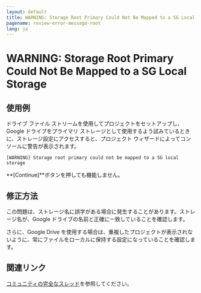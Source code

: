 ```yaml
---
layout: default
title: WARNING: Storage Root Primary Could Not Be Mapped to a SG Local Storage
pagename: review-error-message-root
lang: ja
---
```


# WARNING: Storage Root Primary Could Not Be Mapped to a SG Local Storage

## 使用例

ドライブ ファイル ストリームを使用してプロジェクトをセットアップし、Google ドライブをプライマリ ストレージとして使用するよう試みているときに、ストレージ設定にアクセスすると、プロジェクト ウィザードによってコンソールに警告が表示されます。

`[WARNING] Storage root primary could not be mapped to a SG local storage`

**[Continue]**ボタンを押しても機能しません。

## 修正方法

この問題は、ストレージ名に誤字がある場合に発生することがあります。ストレージ名が、Google ドライブの名前と正確に一致していることを確認します。

さらに、Google Drive を使用する場合は、重複したプロジェクトが表示されないように、常にファイルをローカルに保持する設定になっていることを確認します。

## 関連リンク

[コミュニティの完全なスレッド](https://community.shotgridsoftware.com/t/11185)を参照してください。